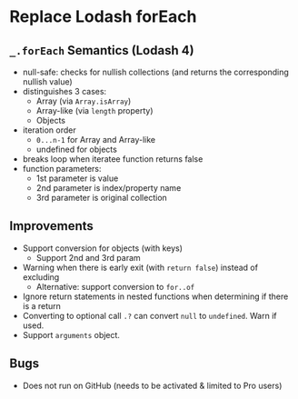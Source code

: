 # Replace Lodash forEach

## `_.forEach` Semantics (Lodash 4)
- null-safe: checks for nullish collections (and returns the corresponding nullish value)
- distinguishes 3 cases:
  - Array (via `Array.isArray`)
  - Array-like (via `length` property)
  - Objects
- iteration order
  - `0...n-1` for Array and Array-like
  - undefined for objects
- breaks loop when iteratee function returns false
- function parameters:
  - 1st parameter is value
  - 2nd parameter is index/property name
  - 3rd parameter is original collection

## Improvements
- Support conversion for objects (with keys)
  - Support 2nd and 3rd param
- Warning when there is early exit (with `return false`) instead of excluding
  - Alternative: support conversion to `for..of`
- Ignore return statements in nested functions when determining if there is a return
- Converting to optional call `.?` can convert `null` to `undefined`. Warn if used.
- Support `arguments` object.

## Bugs
- Does not run on GitHub (needs to be activated & limited to Pro users)